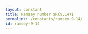 ```yaml
---
layout: constant
title: Ramsey number $R(9,14)$
permalink: /constants/ramsey-9-14/
id: ramsey-9-14
---
```

